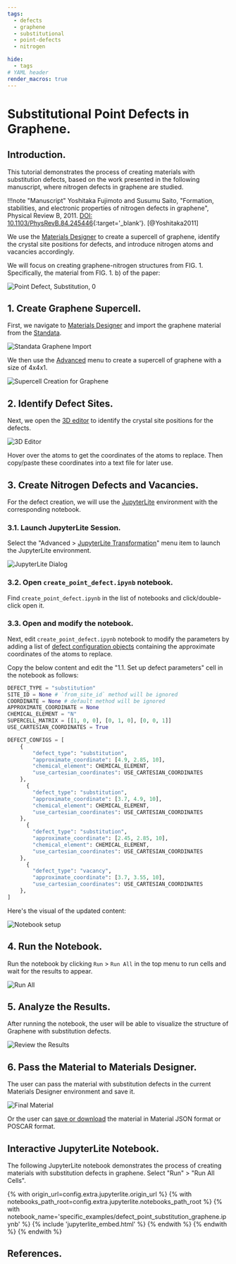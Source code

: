 ```yaml
---
tags:
  - defects
  - graphene
  - substitutional
  - point-defects
  - nitrogen

hide:
  - tags
# YAML header
render_macros: true
---
```


# Substitutional Point Defects in Graphene.

## Introduction.

This tutorial demonstrates the process of creating materials with substitution defects, based on the work presented in the following manuscript, where nitrogen defects in graphene are studied.

[//]: # (<embed src="https://journals.aps.org/prb/abstract/10.1103/PhysRevB.84.245446" width="100%" height="300">)

!!!note "Manuscript"
    Yoshitaka Fujimoto and Susumu Saito, "Formation, stabilities, and electronic properties of nitrogen defects in graphene", Physical Review B, 2011. [DOI: 10.1103/PhysRevB.84.245446](https://journals.aps.org/prb/abstract/10.1103/PhysRevB.84.245446){:target='_blank'}. [@Yoshitaka2011]

We use the [Materials Designer](../../../materials-designer/overview.md) to create a supercell of graphene, identify the crystal site positions for defects, and introduce nitrogen atoms and vacancies accordingly.

We will focus on creating graphene-nitrogen structures from FIG. 1.
Specifically, the material from FIG. 1. b) of the paper: 


![Point Defect, Substitution, 0](/images/tutorials/materials/defects/defect_creation_point_substitution_graphene/0-figure-from-manuscript.webp "Point Defect, Substitution, FIG. 1.")


## 1. Create Graphene Supercell.

First, we navigate to [Materials Designer](../../../materials-designer/overview.md) and import the graphene material from the [Standata](../../../materials-designer/header-menu/input-output/standata-import.md).

![Standata Graphene Import](/images/tutorials/materials/defects/defect_creation_point_substitution_graphene/1-standata-graphene.webp "Standata Graphene Import")

We then use the [Advanced](../../../materials-designer/header-menu/advanced/supercell.md) menu to create a supercell of graphene with a size of 4x4x1.

![Supercell Creation for Graphene](/images/tutorials/materials/defects/defect_creation_point_substitution_graphene/2-advanced-supercell.webp "Supercell Graphene")

## 2. Identify Defect Sites.

Next, we open the [3D editor](../../../materials-designer/3d-editor.md) to identify the crystal site positions for the defects.

![3D Editor](/images/tutorials/materials/defects/defect_creation_point_substitution_graphene/4-threejs-editor-coordinates.webp "3D Editor")

Hover over the atoms to get the coordinates of the atoms to replace. Then copy/paste these coordinates into a text file for later use.

## 3. Create Nitrogen Defects and Vacancies.

For the defect creation, we will use the [JupyterLite](../../../jupyterlite/overview.md) environment with the corresponding notebook.

### 3.1. Launch JupyterLite Session.

Select the "Advanced > [JupyterLite Transformation](../../../materials-designer/header-menu/advanced/jupyterlite-dialog.md)" menu item to launch the JupyterLite environment.

![JupyterLite Dialog](/images/jupyterlite/md-advanced-jl.webp "JupyterLite Dialog")

### 3.2. Open `create_point_defect.ipynb` notebook.

Find `create_point_defect.ipynb` in the list of notebooks and click/double-click open it.

### 3.3. Open and modify the notebook.

Next, edit `create_point_defect.ipynb` notebook to modify the parameters by adding a list of [defect configuration objects](https://github.com/Exabyte-io/made/blob/3d938b4d91a31323dca7a02acb12b646dbb26634/src/py/mat3ra/made/tools/build/defect/configuration.py#L32) containing the approximate coordinates of the atoms to replace.

Copy the below content and edit the "1.1. Set up defect parameters" cell in the notebook as follows:

```python
DEFECT_TYPE = "substitution"
SITE_ID = None # `from_site_id` method will be ignored
COORDINATE = None # default method will be ignored
APPROXIMATE_COORDINATE = None   
CHEMICAL_ELEMENT = "N"
SUPERCELL_MATRIX = [[1, 0, 0], [0, 1, 0], [0, 0, 1]]
USE_CARTESIAN_COORDINATES = True

DEFECT_CONFIGS = [
    {
        "defect_type": "substitution",
        "approximate_coordinate": [4.9, 2.85, 10],
        "chemical_element": CHEMICAL_ELEMENT,
        "use_cartesian_coordinates": USE_CARTESIAN_COORDINATES
    },
      {
        "defect_type": "substitution",
        "approximate_coordinate": [3.7, 4.9, 10],
        "chemical_element": CHEMICAL_ELEMENT,
        "use_cartesian_coordinates": USE_CARTESIAN_COORDINATES
    },
      {
        "defect_type": "substitution",
        "approximate_coordinate": [2.45, 2.85, 10],
        "chemical_element": CHEMICAL_ELEMENT,
        "use_cartesian_coordinates": USE_CARTESIAN_COORDINATES
    },
      {
        "defect_type": "vacancy",
        "approximate_coordinate": [3.7, 3.55, 10],
        "use_cartesian_coordinates": USE_CARTESIAN_COORDINATES
    },
]  
```

Here's the visual of the updated content:

![Notebook setup](/images/tutorials/materials/defects/defect_creation_point_substitution_graphene/5-jl-setup.webp "Notebook setup")

## 4. Run the Notebook.

Run the notebook by clicking `Run` > `Run All` in the top menu to run cells and wait for the results to appear.

![Run All](/images/jupyterlite/run-all.webp "Run All")

## 5. Analyze the Results.

After running the notebook, the user will be able to visualize the structure of Graphene with substitution defects.

![Review the Results](/images/tutorials/materials/defects/defect_creation_point_substitution_graphene/6-jl-result-preview.webp "Review the Results")

## 6. Pass the Material to Materials Designer.

The user can pass the material with substitution defects in the current Materials Designer environment and save it.

![Final Material](/images/tutorials/materials/defects/defect_creation_point_substitution_graphene/7-wave-result.webp "N-doped Graphene")

Or the user can [save or download](../../../materials-designer/header-menu/input-output.md) the material in Material JSON format or POSCAR format.


## Interactive JupyterLite Notebook.

The following JupyterLite notebook demonstrates the process of creating materials with substitution defects in graphene. Select "Run" > "Run All Cells".

{% with origin_url=config.extra.jupyterlite.origin_url %}
{% with notebooks_path_root=config.extra.jupyterlite.notebooks_path_root %}
{% with notebook_name='specific_examples/defect_point_substitution_graphene.ipynb' %}
{% include 'jupyterlite_embed.html' %}
{% endwith %}
{% endwith %}
{% endwith %}

## References.
